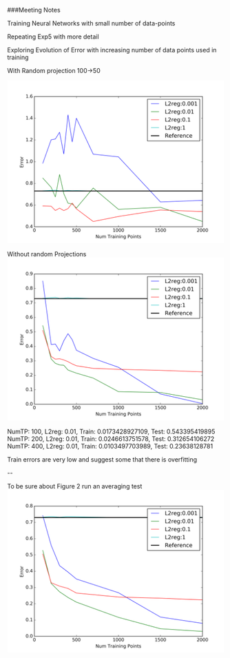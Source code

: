 ###Meeting Notes

Training Neural Networks with small number of data-points

Repeating Exp5 with more detail

Exploring Evolution of Error with increasing number of data points used in training

With Random projection 100->50 

![rand_proj](exp8aRandProj.png)


Without random Projections
![without_rand_proj](exp8a.png)


NumTP: 100, L2reg: 0.01, Train: 0.0173428927109, Test: 0.543395419895  
NumTP: 200, L2reg: 0.01, Train: 0.0246613751578, Test: 0.312654106272  
NumTP: 400, L2reg: 0.01, Train: 0.0103497703989, Test: 0.23638128781

Train errors are very low and suggest some that there is overfitting

--

To be sure about Figure 2 run an averaging test
![averaging](exp9a.png)
